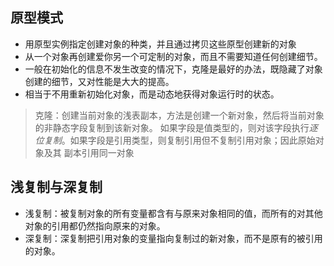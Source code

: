 ## 原型模式
- 用原型实例指定创建对象的种类，并且通过拷贝这些原型创建新的对象
- 从一个对象再创建爱你另一个可定制的对象，而且不需要知道任何创建细节。
- 一般在初始化的信息不发生改变的情况下，克隆是最好的办法，既隐藏了对象创建的细节，又对性能是大大的提高。
- 相当于不用重新初始化对象，而是动态地获得对象运行时的状态。

> 克隆：创建当前对象的浅表副本，方法是创建一个新对象，然后将当前对象的非静态字段复制到该新对象。
如果字段是值类型的，则对该字段执行*逐位复制*。如果字段是引用类型，则复制引用但不复制引用对象；因此原始对象及其
副本引用同一对象

## 浅复制与深复制
- 浅复制：被复制对象的所有变量都含有与原来对象相同的值，而所有的对其他对象的引用都仍然指向原来的对象。
- 深复制：深复制把引用对象的变量指向复制过的新对象，而不是原有的被引用的对象。
